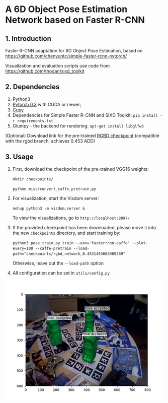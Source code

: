# A 6D Object Pose Estimation Network based on Faster R-CNN

## 1. Introduction

Faster R-CNN adaptation for 6D Object Pose Estimation, based on https://github.com/chenyuntc/simple-faster-rcnn-pytorch/

Visualization and evaluation scripts use code from https://github.com/thodan/sixd_toolkit

## 2. Dependencies

1. Python3
2. [Pytorch 0.3](https://pytorch.org/) with CUDA or newer;
3. [Cupy](https://docs-cupy.chainer.org/en/latest/install.html#install-cupy-with-cudnn-and-nccl)
4. Dependencies for Simple Faster R-CNN and SIXD Toolkit: `pip install -r requirements.txt`
5. Glumpy - the backend for rendering: `apt-get install libglfw3`


(Optional) Download link for the pre-trained [RGBD checkpoint](https://drive.google.com/open?id=1gvOmm9vb95zjigMnwKFyX2xUJfbN0vOZ) (compatible with the rgbd branch, achieves 0.453 ADD)

## 3. Usage

1. First, download the checkpoint of the pre-trained VGG16 weights: 

    `mkdir checkpoints/`
    
    `python misc/convert_caffe_pretrain.py`

2. For visualization, start the Visdom server: 

    `nohup python3 -m visdom.server &`

    To view the visualizations, go to `http://localhost:8097/`

3. If the provided checkpoint has been downloaded, please move it into the new `checkpoints` directory, and start training by:

    `python3 pose_train.py train --env='fasterrcnn-caffe' --plot-every=100 --caffe-pretrain --load-path="checkpoints/rgbd_network_0.4531493603989289"`

    Otherwise, leave out the `--load-path` option

4. All configuration can be set in `utils/config.py`

![Pose Prediction](misc/pose_pred.png)
